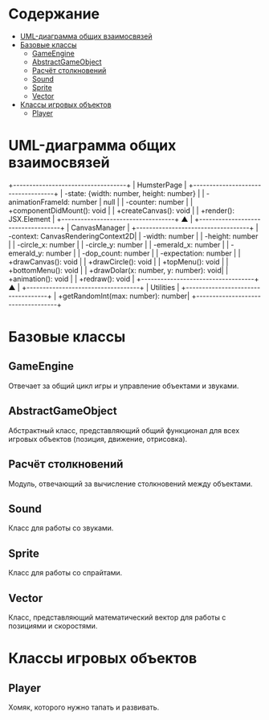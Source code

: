 # Содержание

- [UML-диаграмма общих взаимосвязей](#uml-диаграмма-общих-взаимосвязей)
- [Базовые классы](#базовые-классы)
  - [GameEngine](#gameengine)
  - [AbstractGameObject](#abstractgameobject)
  - [Расчёт столкновений](#расчёт-столкновений)
  - [Sound](#sound)
  - [Sprite](#sprite)
  - [Vector](#vector)
- [Классы игровых объектов](#классы-игровых-объектов)
  - [Player](#player)

# UML-диаграмма общих взаимосвязей

+-----------------------------------+
|           HumsterPage             |
+-----------------------------------+
| -state: {width: number, height: number} |
| -animationFrameId: number | null  |
| -counter: number                   |
| +componentDidMount(): void         |
| +createCanvas(): void              |
| +render(): JSX.Element             |
+-----------------------------------+
               ▲
               |
+-----------------------------------+
|        CanvasManager              |
+-----------------------------------+
| -context: CanvasRenderingContext2D|
| -width: number                    |
| -height: number                   |
| -circle_x: number                 |
| -circle_y: number                 |
| -emerald_x: number                |
| -emerald_y: number                |
| -dop_count: number                |
| -expectation: number              |
| +drawCanvas(): void               |
| +drawCircle(): void               |
| +topMenu(): void                  |
| +bottomMenu(): void               |
| +drawDolar(x: number, y: number): void|
| +animation(): void                |
| +redraw(): void                   |
+-----------------------------------+
               ▲
               |
+-----------------------------------+
|        Utilities                  |
+-----------------------------------+
| +getRandomInt(max: number): number|
+-----------------------------------+


# Базовые классы

## GameEngine

Отвечает за общий цикл игры и управление объектами и звуками.

## AbstractGameObject

Абстрактный класс, представляющий общий функционал для всех игровых объектов (позиция, движение, отрисовка).

## Расчёт столкновений

Модуль, отвечающий за вычисление столкновений между объектами.

## Sound

Класс для работы со звуками.

## Sprite

Класс для работы со спрайтами.

## Vector

Класс, представляющий математический вектор для работы с позициями и скоростями.

# Классы игровых объектов

## Player
Хомяк, которого нужно тапать и развивать.



